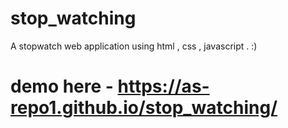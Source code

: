 # stop_watching
A stopwatch web application using html , css , javascript . :) 
# demo here -  https://as-repo1.github.io/stop_watching/
